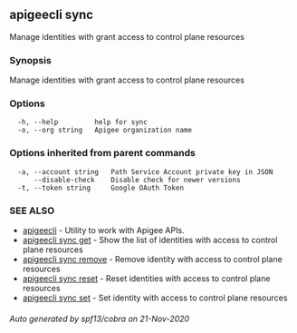 ## apigeecli sync

Manage identities with grant access to control plane resources

### Synopsis

Manage identities with grant access to control plane resources

### Options

```
  -h, --help         help for sync
  -o, --org string   Apigee organization name
```

### Options inherited from parent commands

```
  -a, --account string   Path Service Account private key in JSON
      --disable-check    Disable check for newer versions
  -t, --token string     Google OAuth Token
```

### SEE ALSO

* [apigeecli](apigeecli.md)	 - Utility to work with Apigee APIs.
* [apigeecli sync get](apigeecli_sync_get.md)	 - Show the list of identities with access to control plane resources
* [apigeecli sync remove](apigeecli_sync_remove.md)	 - Remove identity with access to control plane resources
* [apigeecli sync reset](apigeecli_sync_reset.md)	 - Reset identities with access to control plane resources
* [apigeecli sync set](apigeecli_sync_set.md)	 - Set identity with access to control plane resources

###### Auto generated by spf13/cobra on 21-Nov-2020

